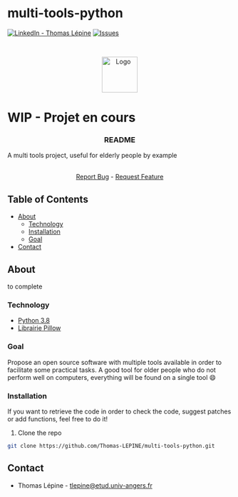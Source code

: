 # multi-tools-python

<!-- [![Contributors][contributors-shield]][contributors-url] -->
[![LinkedIn - Thomas Lépine][linkedin-shield]][linkedin-url]
[![Issues][issues-shield]][issues-url]

<!-- PROJECT LOGO -->
<br />
<p align="center">
  <img src="https://github.com/Thomas-LEPINE/Best-README-Template/blob/master/images/logo.png" alt="Logo" width="80" height="80">
  <h1>WIP - Projet en cours</h1>
  <h3 align="center">README</h3>
  A multi tools project, useful for elderly people by example

  <p align="center">
    <br />
    <a href="https://github.com/Thomas-LEPINE/multi-tools-python/labels/bug">Report Bug</a>
    -
    <a href="https://github.com/Thomas-LEPINE/multi-tools-python/labels/question">Request Feature</a>
  </p>
</p>

<!-- TABLE OF CONTENTS -->
## Table of Contents

* [About](#about)
  * [Technology](#technology)
  * [Installation](#installation)
  * [Goal](#goal)
* [Contact](#contact)



<!-- ABOUT THE PROJECT -->
## About

to complete

### Technology

* [Python 3.8](https://www.python.org/)
* [Librairie Pillow](https://he-arc.github.io/livre-python/pillow/index.html)

### Goal

Propose an open source software with multiple tools available in order to facilitate some practical tasks. A good tool for older people who do not perform well on computers, everything will be found on a single tool :smile:

### Installation

If you want to retrieve the code in order to check the code, suggest patches or add functions, feel free to do it!
1. Clone the repo
```sh
git clone https://github.com/Thomas-LEPINE/multi-tools-python.git
```


<!-- CONTACT -->
## Contact

* Thomas Lépine - tlepine@etud.univ-angers.fr

<!-- ACKNOWLEDGEMENTS -->
<!-- ## Acknowledgements
* [GitHub Emoji Cheat Sheet](https://www.webpagefx.com/tools/emoji-cheat-sheet)
* [Img Shields](https://shields.io)
* [Choose an Open Source License](https://choosealicense.com)
* [GitHub Pages](https://pages.github.com)
* [Animate.css](https://daneden.github.io/animate.css)
* [Loaders.css](https://connoratherton.com/loaders)
* [Slick Carousel](https://kenwheeler.github.io/slick)
* [Smooth Scroll](https://github.com/cferdinandi/smooth-scroll)
* [Sticky Kit](http://leafo.net/sticky-kit)
* [JVectorMap](http://jvectormap.com)
* [Font Awesome](https://fontawesome.com)
 -->


<!-- MARKDOWN LINKS & IMAGES -->
[contributors-shield]: https://img.shields.io/github/contributors/othneildrew/Best-README-Template.svg?style=flat-square
[contributors-url]: https://github.com/Thomas-LEPINE/multi-tools-python/graphs/contributors
[forks-shield]: https://img.shields.io/github/forks/othneildrew/Best-README-Template.svg?style=flat-square
[forks-url]: https://github.com/Thomas-LEPINE/multi-tools-python/network/members
[issues-shield]: https://img.shields.io/github/issues/othneildrew/Best-README-Template.svg?style=flat-square
[issues-url]: https://github.com/Thomas-LEPINE/multi-tools-python/issues
[linkedin-shield]: https://img.shields.io/badge/-LinkedIn-black.svg?style=flat-square&logo=linkedin&colorB=555
[linkedin-url]: https://www.linkedin.com/in/thomas-l%C3%A9pine/
